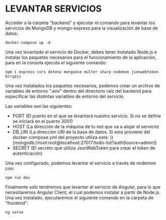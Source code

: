 # LEVANTAR SERVICIOS

Acceder a la carpeta "backend" y ejecutar el comando para levantar los servicios de MongoDB y mongo-express para la visualización de base de datos:

```
docker-compose up -d
```

Una vez levantado el servicio de Docker, debes tener instalado Node.js e instalar los paquetes necesarios para el funcionamiento de la aplicación, para en la consola ejecuta el siguiente comando:

```
npm i express cors dotenv mongoose multer sharp nodemon jsonwebtoken bcrypjs
```

Una vez instalados los paquetes necesarios, podemos crear un archivo de variables de entorno ".env" dentro del directorio raíz del backend para especificar las distintas variables de entorno del servicio.

Las variables son las siguientes:

- PORT (El puerto en el que se levantará nuestro servicio. Si no se define se iniciará en el puerto 3001)
- HOST (La dirección de la máquina de tu red que va a alojar el servicio)
- DB_URI (La dirección URI de la base de datos. Si esta proviene del docker-compose.yml del proyecto utiliza esta: ()[mongodb://root:root@localhost:27017/todo-list?authSource=admin])
- SECRET (El secreto que utiliza JsonWebToken para crear el token de autenticación)

Una vez configurado, podemos levantar el servicio a través de nodemon con:

```
npm run dev
```

Finalmente solo tendremos que levantar el servicio de Angular, para lo que necesitaremos Angular Client, el cual podemos instalar a partir de Node.js. Una vez instalado, ejecutaremos el siguiente comando en la carpeta de "frontend":

```
ng serve
```
